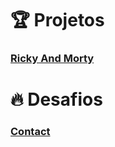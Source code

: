 # :trophy:  Projetos

### [Ricky And Morty](https://github.com/Luuck4s/AceleraDev-React/tree/master/Modulo%206/ricky-morty)

# :fire: Desafios 

### [Contact](https://github.com/Luuck4s/AceleraDev-React/tree/master/Modulo%206/contact)